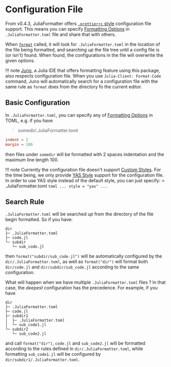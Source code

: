 # Configuration File

From v0.4.3, JuliaFormatter offers [`.prettierrc` style](https://prettier.io/docs/en/configuration.html)
configuration file support.
This means you can specify [Formatting Options](@ref) in `.JuliaFormatter.toml` file and share that with others.

When [`format`](@ref) called, it will look for `.JuliaFormatter.toml` in the location of the file being formatted,
and searching _up_ the file tree until a config file is (or isn't) found.
When found, the configurations in the file will overwrite the given options.

!!! note
    [Juno](https://junolab.org/), a Julia IDE that offers formatting feature using this package, also respects
    configuration file.
    When you use `Julia-Client: Format-Code` command, Juno will automatically search for a configuration file with the
    same rule as `format` does from the directory fo the current editor.


## Basic Configuration

In `.JuliaFormatter.toml`, you can specify any of [Formatting Options](@ref) in TOML, e.g. if you have
> somedir/.JuliaFormatter.toml
```toml
indent = 2
margin = 100
```
then files under `somedir` will be formatted with 2 spaces indentation and the maximum line length 100.

!!! note
    Currently the configuration file doesn't support [Custom Styles](@ref).
    For the time being, we only provide [YAS Style](@ref) support for the configuration file.
    In order to use YAS style instead of the default style, you can just specify:
    > .JuliaFormatter.toml
    ```toml
    ...
    style = "yas"
    ...
    ```


## Search Rule

`.JuliaFormatter.toml` will be searched _up_ from the directory of the file begin formatted.
So if you have:
```
dir
├─ .JuliaFormatter.toml
├─ code.jl
└─ subdir
   └─ sub_code.jl
```
then `format("subdir/sub_code.jl")` will be automatically configured by the `dir/.JuliaFormatter.toml`, as well as
`format("dir")` will format both `dir/code.jl` and `dir/subdir/sub_code.jl` according to the same configuration.

What will happen when we have multiple `.JuliaFormatter.toml` files ? In that case, the _deepest_ configuration has the
precedence. For example, if you have
```
dir
├─ .JuliaFormatter.toml
├─ code.jl
├─ subdir1
│  ├─ .JuliaFormatter.toml
│  └─ sub_code1.jl
└─ subdir2
   └─ sub_code2.jl
```
and call `format("dir")`, `code.jl` and `sub_code2.jl` will be formatted according to the rules defined in
`dir/.JuliaFormatter.toml`, while formatting `sub_code1.jl` will be configured by `dir/subdir1/.JuliaFormatter.toml`.
